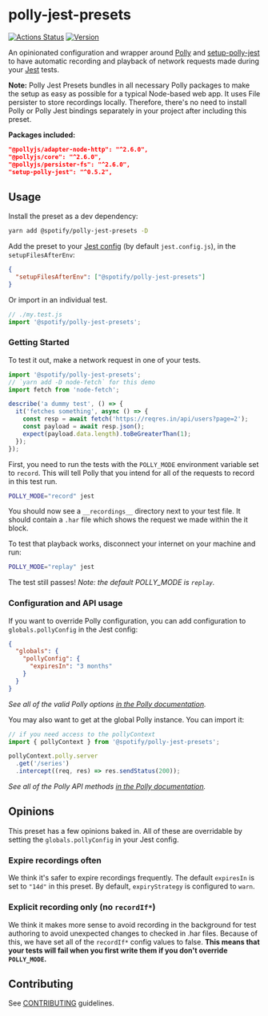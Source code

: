 # polly-jest-presets

[![Actions Status](https://github.com/spotify/polly-jest-presets/workflows/Tests/badge.svg)](https://github.com/spotify/polly-jest-presets/actions)
[![Version](https://img.shields.io/npm/v/@spotify/polly-jest-presets.svg)](https://www.npmjs.com/package/@spotify/polly-jest-presets)

An opinionated configuration and wrapper around [Polly] and [setup-polly-jest] to have automatic recording and playback of network requests made during your [Jest] tests.

**Note:** Polly Jest Presets bundles in all necessary Polly packages to make the setup as easy as possible for a typical Node-based web app. It uses File persister to store recordings locally. Therefore, there's no need to install Polly or Polly Jest bindings separately in your project after including this preset.

**Packages included:**

```json
"@pollyjs/adapter-node-http": "^2.6.0",
"@pollyjs/core": "^2.6.0",
"@pollyjs/persister-fs": "^2.6.0",
"setup-polly-jest": "^0.5.2",
```

## Usage

Install the preset as a dev dependency:

```sh
yarn add @spotify/polly-jest-presets -D
```

Add the preset to your [Jest config](https://jestjs.io/docs/en/configuration) (by default `jest.config.js`), in the `setupFilesAfterEnv`:

```json
{
  "setupFilesAfterEnv": ["@spotify/polly-jest-presets"]
}
```

Or import in an individual test.

```js
// ./my.test.js
import '@spotify/polly-jest-presets';
```

### Getting Started

To test it out, make a network request in one of your tests.

```js
import '@spotify/polly-jest-presets';
// `yarn add -D node-fetch` for this demo
import fetch from 'node-fetch';

describe('a dummy test', () => {
  it('fetches something', async () => {
    const resp = await fetch('https://reqres.in/api/users?page=2');
    const payload = await resp.json();
    expect(payload.data.length).toBeGreaterThan(1);
  });
});
```

First, you need to run the tests with the `POLLY_MODE` environment variable set to `record`. This will tell Polly that you intend for all of the requests to record in this test run.

```sh
POLLY_MODE="record" jest
```

You should now see a `__recordings__` directory next to your test file. It should contain a `.har` file which shows the request we made within the it block.

To test that playback works, disconnect your internet on your machine and run:

```sh
POLLY_MODE="replay" jest
```

The test still passes! _Note: the default POLLY_MODE is `replay`._

### Configuration and API usage

If you want to override Polly configuration, you can add configuration to `globals.pollyConfig` in the Jest config:

```json
{
  "globals": {
    "pollyConfig": {
      "expiresIn": "3 months"
    }
  }
}
```

_See all of the valid Polly options [in the Polly documentation](https://netflix.github.io/pollyjs/#/configuration)._

You may also want to get at the global Polly instance. You can import it:

```js
// if you need access to the pollyContext
import { pollyContext } from '@spotify/polly-jest-presets';

pollyContext.polly.server
  .get('/series')
  .intercept((req, res) => res.sendStatus(200));
```

_See all of the Polly API methods [in the Polly documentation](https://netflix.github.io/pollyjs/#/api)._

## Opinions

This preset has a few opinions baked in. All of these are overridable by setting the `globals.pollyConfig` in your Jest config.

### Expire recordings often

We think it's safer to expire recordings frequently. The default `expiresIn` is set to `"14d"` in this preset. By default, `expiryStrategy` is configured to `warn`.

### Explicit recording only (no `recordIf*`)

We think it makes more sense to avoid recording in the background for test authoring to avoid unexpected changes to checked in .har files. Because of this, we have set all of the `recordIf*` config values to false. **This means that your tests will fail when you first write them if you don't override `POLLY_MODE`.**

## Contributing

See [CONTRIBUTING](./CONTRIBUTING.md) guidelines.

[polly]: https://netflix.github.io/pollyjs
[setup-polly-jest]: https://www.npmjs.com/package/setup-polly-jest
[eslint]: https://eslint.org/
[jest]: http://jestjs.io/
